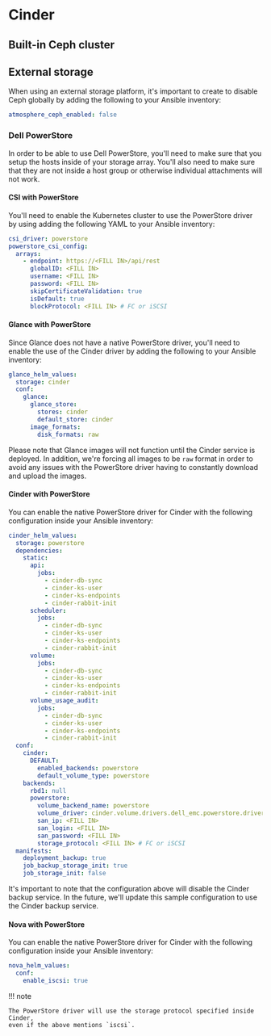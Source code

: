 # Cinder

## Built-in Ceph cluster

## External storage

When using an external storage platform, it's important to create to disable Ceph
globally by adding the following to your Ansible inventory:

```yaml
atmosphere_ceph_enabled: false
```

### Dell PowerStore

In order to be able to use Dell PowerStore, you'll need to make sure that you
setup the hosts inside of your storage array. You'll also need to make sure
that they are not inside a host group or otherwise individual attachments will
not work.

#### CSI with PowerStore

You'll need to enable the Kubernetes cluster to use the PowerStore driver by
using adding the following YAML to your Ansible inventory:

```yaml
csi_driver: powerstore
powerstore_csi_config:
  arrays:
    - endpoint: https://<FILL IN>/api/rest
      globalID: <FILL IN>
      username: <FILL IN>
      password: <FILL IN>
      skipCertificateValidation: true
      isDefault: true
      blockProtocol: <FILL IN> # FC or iSCSI
```

#### Glance with PowerStore

Since Glance does not have a native PowerStore driver, you'll need to enable
the use of the Cinder driver by adding the following to your Ansible inventory:

```yaml
glance_helm_values:
  storage: cinder
  conf:
    glance:
      glance_store:
        stores: cinder
        default_store: cinder
      image_formats:
        disk_formats: raw
```

Please note that Glance images will not function until the Cinder service is
deployed. In addition, we're forcing all images to be `raw` format in order to
avoid any issues with the PowerStore driver having to constantly download and
upload the images.

#### Cinder with PowerStore

You can enable the native PowerStore driver for Cinder with the following
configuration inside your Ansible inventory:

```yaml
cinder_helm_values:
  storage: powerstore
  dependencies:
    static:
      api:
        jobs:
          - cinder-db-sync
          - cinder-ks-user
          - cinder-ks-endpoints
          - cinder-rabbit-init
      scheduler:
        jobs:
          - cinder-db-sync
          - cinder-ks-user
          - cinder-ks-endpoints
          - cinder-rabbit-init
      volume:
        jobs:
          - cinder-db-sync
          - cinder-ks-user
          - cinder-ks-endpoints
          - cinder-rabbit-init
      volume_usage_audit:
        jobs:
          - cinder-db-sync
          - cinder-ks-user
          - cinder-ks-endpoints
          - cinder-rabbit-init
  conf:
    cinder:
      DEFAULT:
        enabled_backends: powerstore
        default_volume_type: powerstore
    backends:
      rbd1: null
      powerstore:
        volume_backend_name: powerstore
        volume_driver: cinder.volume.drivers.dell_emc.powerstore.driver.PowerStoreDriver
        san_ip: <FILL IN>
        san_login: <FILL IN>
        san_password: <FILL IN>
        storage_protocol: <FILL IN> # FC or iSCSI
  manifests:
    deployment_backup: true
    job_backup_storage_init: true
    job_storage_init: false
```

It's important to note that the configuration above will disable the Cinder
backup service. In the future, we'll update this sample configuration to use
the Cinder backup service.

#### Nova with PowerStore

You can enable the native PowerStore driver for Cinder with the following
configuration inside your Ansible inventory:

```yaml
nova_helm_values:
  conf:
    enable_iscsi: true
```

!!! note

    The PowerStore driver will use the storage protocol specified inside Cinder,
    even if the above mentions `iscsi`.
